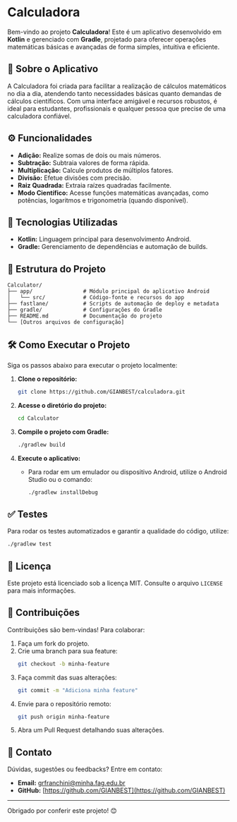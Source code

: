 # Calculadora

Bem-vindo ao projeto **Calculadora**! Este é um aplicativo desenvolvido em **Kotlin** e gerenciado com **Gradle**, projetado para oferecer operações matemáticas básicas e avançadas de forma simples, intuitiva e eficiente.

## 📱 Sobre o Aplicativo

A Calculadora foi criada para facilitar a realização de cálculos matemáticos no dia a dia, atendendo tanto necessidades básicas quanto demandas de cálculos científicos. Com uma interface amigável e recursos robustos, é ideal para estudantes, profissionais e qualquer pessoa que precise de uma calculadora confiável.

## ⚙️ Funcionalidades

- **Adição:** Realize somas de dois ou mais números.
- **Subtração:** Subtraia valores de forma rápida.
- **Multiplicação:** Calcule produtos de múltiplos fatores.
- **Divisão:** Efetue divisões com precisão.
- **Raiz Quadrada:** Extraia raízes quadradas facilmente.
- **Modo Científico:** Acesse funções matemáticas avançadas, como potências, logaritmos e trigonometria (quando disponível).

## 🚀 Tecnologias Utilizadas

- **Kotlin:** Linguagem principal para desenvolvimento Android.
- **Gradle:** Gerenciamento de dependências e automação de builds.

## 📂 Estrutura do Projeto

```
Calculator/
├── app/                # Módulo principal do aplicativo Android
│   └── src/            # Código-fonte e recursos do app
├── fastlane/           # Scripts de automação de deploy e metadata
├── gradle/             # Configurações do Gradle
├── README.md           # Documentação do projeto
└── [Outros arquivos de configuração]
```

## 🛠️ Como Executar o Projeto

Siga os passos abaixo para executar o projeto localmente:

1. **Clone o repositório:**
    ```bash
    git clone https://github.com/GIANBEST/calculadora.git
    ```

2. **Acesse o diretório do projeto:**
    ```bash
    cd Calculator
    ```

3. **Compile o projeto com Gradle:**
    ```bash
    ./gradlew build
    ```

4. **Execute o aplicativo:**
    - Para rodar em um emulador ou dispositivo Android, utilize o Android Studio ou o comando:
      ```bash
      ./gradlew installDebug
      ```

## ✅ Testes

Para rodar os testes automatizados e garantir a qualidade do código, utilize:
```bash
./gradlew test
```

## 📄 Licença

Este projeto está licenciado sob a licença MIT. Consulte o arquivo `LICENSE` para mais informações.

## 🤝 Contribuições

Contribuições são bem-vindas! Para colaborar:

1. Faça um fork do projeto.
2. Crie uma branch para sua feature:
    ```bash
    git checkout -b minha-feature
    ```
3. Faça commit das suas alterações:
    ```bash
    git commit -m "Adiciona minha feature"
    ```
4. Envie para o repositório remoto:
    ```bash
    git push origin minha-feature
    ```
5. Abra um Pull Request detalhando suas alterações.

## 📧 Contato

Dúvidas, sugestões ou feedbacks? Entre em contato:
- **Email:** [grfranchini@minha.fag.edu.br](mailto:grfranchini@minha.fag.edu.br)
- **GitHub:** [https://github.com/GIANBEST](https://github.com/GIANBEST)

---

Obrigado por conferir este projeto! 😊
